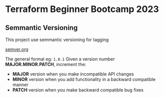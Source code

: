 # Terraform Beginner Bootcamp 2023

## Semmantic Versioning
This project use semmantic versioning for tagging

[semver.org](https://semver.org/)

The general formal eg: `1.0.1`
Given a version number **MAJOR.MINOR.PATCH**, increment the:

- **MAJOR** version when you make incompatible API changes
- **MINOR** version when you add functionality in a backward compatible manner
- **PATCH** version when you make backward compatible bug fixes
